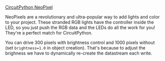[CircuitPython NeoPixel](https://learn.adafruit.com/adafruit-circuit-playground-express/circuitpython-neopixel)

NeoPixels are a revolutionary and ultra-popular way to add lights and color to
your project. These stranded RGB lights have the controller inside the LED, so
you just push the RGB data and the LEDs do all the work for you! They're a
perfect match for CircuitPython.

You can drive 300 pixels with brightness control and 1000 pixels without (set
`brightness=1.0` in object creation). That's because to adjust the brighness we
have to dynamically re-create the datastream each write.

